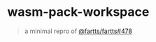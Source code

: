 # wasm-pack-workspace
> a minimal repro of [@fartts/fartts#478](https://github.com/fartts/fartts/pull/478)
